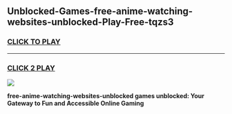 
## Unblocked-Games-free-anime-watching-websites-unblocked-Play-Free-tqzs3
<h3>
<a href="https://premium76.site?title=free-anime-watching-websites-unblocked&ref=18A1">CLICK TO PLAY</a></h3>
<hr>

<h3>
<a href="https://premium76.site?title=free-anime-watching-websites-unblocked&ref=18A1">CLICK 2 PLAY</a>
  
</h3>

<a href="https://premium76.site?title=free-anime-watching-websites-unblocked&ref=18A1"><img src="https://clearcache.store/games.png"></a>


**free-anime-watching-websites-unblocked games unblocked: Your Gateway to Fun and Accessible Online Gaming**
